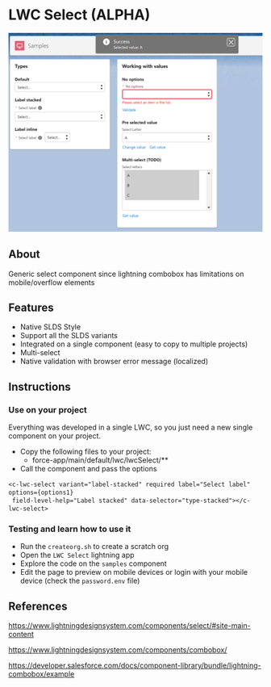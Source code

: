 # LWC Select (ALPHA)

![sample](sample.png "sample")

## About

Generic select component since lightning combobox has limitations on mobile/overflow elements

## Features
- Native SLDS Style
- Support all the SLDS variants
- Integrated on a single component (easy to copy to multiple projects)
- Multi-select
- Native validation with browser error message (localized)


## Instructions

### Use on your project
Everything was developed in a single LWC, so you just need a new single component on your project.

- Copy the following files to your project:
    - force-app/main/default/lwc/lwcSelect/**
- Call the component and pass the options
```
<c-lwc-select variant="label-stacked" required label="Select label" options={options1}
 field-level-help="Label stacked" data-selector="type-stacked"></c-lwc-select>
```

### Testing and learn how to use it

- Run the `createorg.sh` to create a scratch org
- Open the `LWC Select` lightning app
- Explore the code on the `samples` component
- Edit the page to preview on mobile devices or login with your mobile device (check the `password.env` file)



## References

https://www.lightningdesignsystem.com/components/select/#site-main-content

https://www.lightningdesignsystem.com/components/combobox/

https://developer.salesforce.com/docs/component-library/bundle/lightning-combobox/example